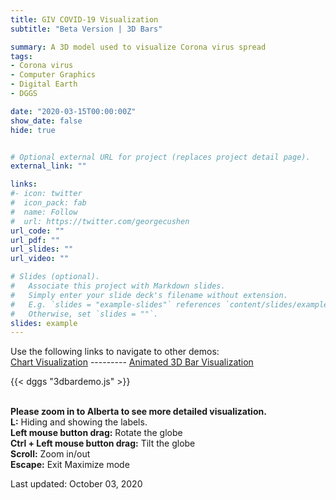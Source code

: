```yaml
---
title: GIV COVID-19 Visualization
subtitle: "Beta Version | 3D Bars"

summary: A 3D model used to visualize Corona virus spread 
tags:
- Corona virus
- Computer Graphics
- Digital Earth
- DGGS

date: "2020-03-15T00:00:00Z"
show_date: false
hide: true


# Optional external URL for project (replaces project detail page).
external_link: ""

links:
#- icon: twitter
#  icon_pack: fab
#  name: Follow
#  url: https://twitter.com/georgecushen
url_code: ""
url_pdf: ""
url_slides: ""
url_video: ""

# Slides (optional).
#   Associate this project with Markdown slides.
#   Simply enter your slide deck's filename without extension.
#   E.g. `slides = "example-slides"` references `content/slides/example-slides.md`.
#   Otherwise, set `slides = ""`.
slides: example
---
```

Use the following links to navigate to other demos:\
[Chart Visualization](/project/corona-vis/) --------- [Animated 3D Bar Visualization](/project/corona-vis-3dbar-animated/) 

{{< dggs "3dbardemo.js" >}}

\
**Please zoom in to Alberta to see more detailed visualization.**\
**L:** Hiding and showing the labels.\
**Left mouse button drag:** Rotate the globe\
**Ctrl + Left mouse button drag:** Tilt the globe\
**Scroll:** Zoom in/out\
**Escape:** Exit Maximize mode

Last updated: October 03, 2020

